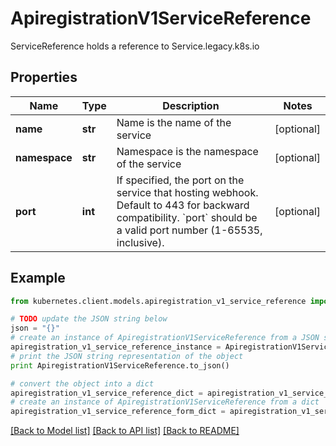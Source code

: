 # ApiregistrationV1ServiceReference

ServiceReference holds a reference to Service.legacy.k8s.io

## Properties

Name | Type | Description | Notes
------------ | ------------- | ------------- | -------------
**name** | **str** | Name is the name of the service | [optional] 
**namespace** | **str** | Namespace is the namespace of the service | [optional] 
**port** | **int** | If specified, the port on the service that hosting webhook. Default to 443 for backward compatibility. &#x60;port&#x60; should be a valid port number (1-65535, inclusive). | [optional] 

## Example

```python
from kubernetes.client.models.apiregistration_v1_service_reference import ApiregistrationV1ServiceReference

# TODO update the JSON string below
json = "{}"
# create an instance of ApiregistrationV1ServiceReference from a JSON string
apiregistration_v1_service_reference_instance = ApiregistrationV1ServiceReference.from_json(json)
# print the JSON string representation of the object
print ApiregistrationV1ServiceReference.to_json()

# convert the object into a dict
apiregistration_v1_service_reference_dict = apiregistration_v1_service_reference_instance.to_dict()
# create an instance of ApiregistrationV1ServiceReference from a dict
apiregistration_v1_service_reference_form_dict = apiregistration_v1_service_reference.from_dict(apiregistration_v1_service_reference_dict)
```
[[Back to Model list]](../README.md#documentation-for-models) [[Back to API list]](../README.md#documentation-for-api-endpoints) [[Back to README]](../README.md)


